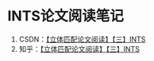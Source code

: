 # INTS论文阅读笔记
1. CSDN：[【立体匹配论文阅读】【三】INTS](https://blog.csdn.net/qq_42759162/article/details/125259772)
2. 知乎：[【立体匹配论文阅读】【三】INTS](https://zhuanlan.zhihu.com/p/528151307?)
